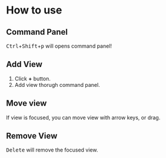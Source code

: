 # How to use

## Command Panel

<kbd>Ctrl</kbd>+<kbd>Shift</kbd>+<kbd>p</kbd> will opens command panel!

## Add View

1. Click **+** button.
2. Add view thorugh command panel.

## Move view

If view is focused, you can move view with arrow keys, or drag.

## Remove View

<kbd>Delete</kbd> will remove the focused view.